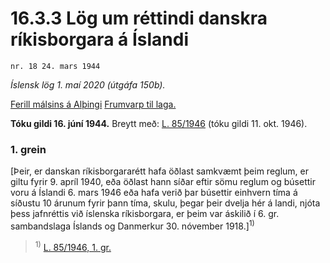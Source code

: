 # 16.3.3 Lög um réttindi danskra ríkisborgara á Íslandi

`nr. 18 24. mars 1944`

_Íslensk lög 1. maí 2020 (útgáfa 150b)._

[Ferill málsins á Alþingi](https://www.althingi.is/thingstorf/thingmalalistar-eftir-thingum/ferill/?ltg=63&mnr=48)
[Frumvarp til laga.](https://www.althingi.is/altext/63/s/pdf/0075.pdf)

**Tóku gildi 16. júní 1944.**
Breytt með:
[L. 85/1946](https://althingi.is/altext/stjtnr.html#1946085) (tóku gildi 11. okt. 1946).

### 1. grein

[Þeir, er danskan ríkisborgararétt hafa öðlast samkvæmt þeim reglum, er giltu fyrir 9. apríl 1940, eða öðlast hann síðar eftir sömu reglum og búsettir voru á Íslandi 6. mars 1946 eða hafa verið þar búsettir einhvern tíma á síðustu 10 árunum fyrir þann tíma, skulu, þegar þeir dvelja hér á landi, njóta þess jafnréttis við íslenska ríkisborgara, er þeim var áskilið í 6. gr. sambandslaga Íslands og Danmerkur 30. nóvember 1918.]<sup>1)</sup> 

> <sup>1)</sup> [L. 85/1946, 1. gr.](https://althingi.is/altext/stjtnr.html#1946085?g1)

